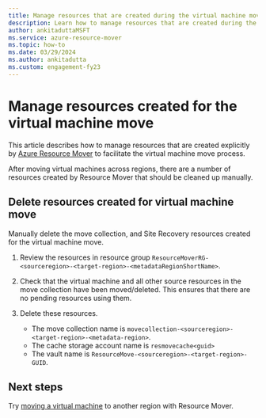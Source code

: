 ```yaml
---
title: Manage resources that are created during the virtual machine move process in Azure Resource Mover
description: Learn how to manage resources that are created during the virtual machine move process in Azure Resource Mover.
author: ankitaduttaMSFT 
ms.service: azure-resource-mover
ms.topic: how-to
ms.date: 03/29/2024
ms.author: ankitadutta
ms.custom: engagement-fy23
---
```


# Manage resources created for the virtual machine move

This article describes how to manage resources that are created explicitly by [Azure Resource Mover](overview.md) to facilitate the virtual machine move process. 

After moving virtual machines across regions, there are a number of resources created by Resource Mover that should be cleaned up manually.

## Delete resources created for virtual machine move

Manually delete the move collection, and Site Recovery resources created for the virtual machine move.

1. Review the resources in resource group ```ResourceMoverRG-<sourceregion>-<target-region>-<metadataRegionShortName>```.
2. Check that the virtual machine and all other source resources in the move collection have been moved/deleted. This ensures that there are no pending resources using them.
2. Delete these resources.

    - The move collection name is ```movecollection-<sourceregion>-<target-region>-<metadata-region>```.
    - The cache storage account name is ```resmovecache<guid>```
    - The vault name is ```ResourceMove-<sourceregion>-<target-region>-GUID```.

## Next steps

Try [moving a virtual machine](tutorial-move-region-virtual-machines.md) to another region with Resource Mover.
